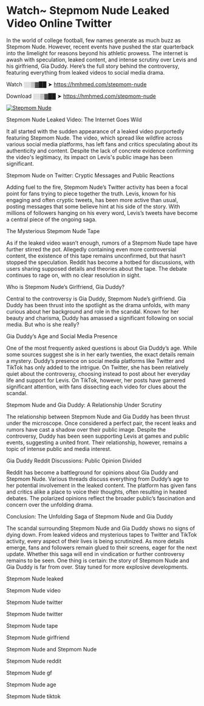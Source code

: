 # Watch~ Stepmom Nude Leaked Video Online Twitter

In the world of college football, few names generate as much buzz as Stepmom Nude. However, recent events have pushed the star quarterback into the limelight for reasons beyond his athletic prowess. The internet is awash with speculation, leaked content, and intense scrutiny over Levis and his girlfriend, Gia Duddy. Here’s the full story behind the controversy, featuring everything from leaked videos to social media drama.

Watch ░░▒▓██ ➤ https://hmhmed.com/stepmom-nude

Download ░░▒▓██ ➤ https://hmhmed.com/stepmom-nude

[![Stepmom Nude](https://i.imgur.com/dJHk4Zq.gif)](https://hmhmed.com/stepmom-nude)

Stepmom Nude Leaked Video: The Internet Goes Wild

It all started with the sudden appearance of a leaked video purportedly featuring Stepmom Nude. The video, which spread like wildfire across various social media platforms, has left fans and critics speculating about its authenticity and content. Despite the lack of concrete evidence confirming the video's legitimacy, its impact on Levis's public image has been significant.

Stepmom Nude on Twitter: Cryptic Messages and Public Reactions

Adding fuel to the fire, Stepmom Nude’s Twitter activity has been a focal point for fans trying to piece together the truth. Levis, known for his engaging and often cryptic tweets, has been more active than usual, posting messages that some believe hint at his side of the story. With millions of followers hanging on his every word, Levis’s tweets have become a central piece of the ongoing saga.

The Mysterious Stepmom Nude Tape

As if the leaked video wasn’t enough, rumors of a Stepmom Nude tape have further stirred the pot. Allegedly containing even more controversial content, the existence of this tape remains unconfirmed, but that hasn’t stopped the speculation. Reddit has become a hotbed for discussions, with users sharing supposed details and theories about the tape. The debate continues to rage on, with no clear resolution in sight.

Who is Stepmom Nude’s Girlfriend, Gia Duddy?

Central to the controversy is Gia Duddy, Stepmom Nude’s girlfriend. Gia Duddy has been thrust into the spotlight as the drama unfolds, with many curious about her background and role in the scandal. Known for her beauty and charisma, Duddy has amassed a significant following on social media. But who is she really?

Gia Duddy’s Age and Social Media Presence

One of the most frequently asked questions is about Gia Duddy’s age. While some sources suggest she is in her early twenties, the exact details remain a mystery. Duddy’s presence on social media platforms like Twitter and TikTok has only added to the intrigue. On Twitter, she has been relatively quiet about the controversy, choosing instead to post about her everyday life and support for Levis. On TikTok, however, her posts have garnered significant attention, with fans dissecting each video for clues about the scandal.

Stepmom Nude and Gia Duddy: A Relationship Under Scrutiny

The relationship between Stepmom Nude and Gia Duddy has been thrust under the microscope. Once considered a perfect pair, the recent leaks and rumors have cast a shadow over their public image. Despite the controversy, Duddy has been seen supporting Levis at games and public events, suggesting a united front. Their relationship, however, remains a topic of intense public and media interest.

Gia Duddy Reddit Discussions: Public Opinion Divided

Reddit has become a battleground for opinions about Gia Duddy and Stepmom Nude. Various threads discuss everything from Duddy’s age to her potential involvement in the leaked content. The platform has given fans and critics alike a place to voice their thoughts, often resulting in heated debates. The polarized opinions reflect the broader public’s fascination and concern over the unfolding drama.

Conclusion: The Unfolding Saga of Stepmom Nude and Gia Duddy

The scandal surrounding Stepmom Nude and Gia Duddy shows no signs of dying down. From leaked videos and mysterious tapes to Twitter and TikTok activity, every aspect of their lives is being scrutinized. As more details emerge, fans and followers remain glued to their screens, eager for the next update. Whether this saga will end in vindication or further controversy remains to be seen. One thing is certain: the story of Stepmom Nude and Gia Duddy is far from over. Stay tuned for more explosive developments.

Stepmom Nude leaked

Stepmom Nude video

Stepmom Nude twitter

Stepmom Nude twitter

Stepmom Nude tape

Stepmom Nude girlfriend

Stepmom Nude and Stepmom Nude

Stepmom Nude reddit

Stepmom Nude gf

Stepmom Nude age

Stepmom Nude tiktok
